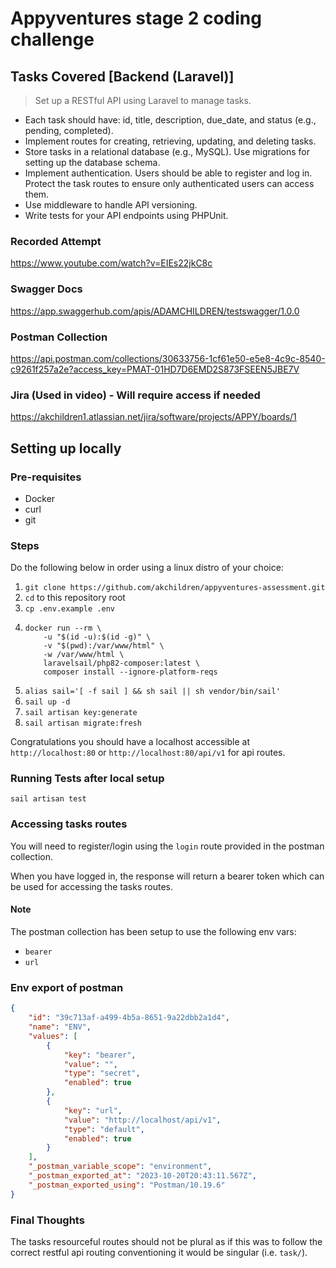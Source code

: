 # Appyventures stage 2 coding challenge

## Tasks Covered [Backend (Laravel)]

> Set up a RESTful API using Laravel to manage tasks.
- Each task should have: id, title, description, due_date, and status (e.g., pending, completed).
- Implement routes for creating, retrieving, updating, and deleting tasks.
- Store tasks in a relational database (e.g., MySQL). Use migrations for setting up the database schema.
- Implement authentication. Users should be able to register and log in. Protect the task routes to ensure only authenticated users can access them.
- Use middleware to handle API versioning.
- Write tests for your API endpoints using PHPUnit.

### Recorded Attempt
https://www.youtube.com/watch?v=EIEs22jkC8c

### Swagger Docs
https://app.swaggerhub.com/apis/ADAMCHILDREN/testswagger/1.0.0

### Postman Collection
https://api.postman.com/collections/30633756-1cf61e50-e5e8-4c9c-8540-c9261f257a2e?access_key=PMAT-01HD7D6EMD2S873FSEEN5JBE7V

### Jira (Used in video) - Will require access if needed
https://akchildren1.atlassian.net/jira/software/projects/APPY/boards/1

## Setting up locally
### Pre-requisites
- Docker
- curl
- git

### Steps
Do the following below in order using a linux distro of your choice:
1. `git clone https://github.com/akchildren/appyventures-assessment.git`
2.  `cd` to this repository root
3.  `cp .env.example .env`
4. 
    ```shell
    docker run --rm \
        -u "$(id -u):$(id -g)" \
        -v "$(pwd):/var/www/html" \
        -w /var/www/html \
        laravelsail/php82-composer:latest \
        composer install --ignore-platform-reqs
    ```
5. `alias sail='[ -f sail ] && sh sail || sh vendor/bin/sail'`
6. `sail up -d`
7. `sail artisan key:generate`
8. `sail artisan migrate:fresh`

Congratulations you should have a localhost accessible at `http://localhost:80` or `http://localhost:80/api/v1` for api routes.

### Running Tests after local setup
`sail artisan test`

### Accessing tasks routes
You will need to register/login using the `login` route provided in the postman collection.

When you have logged in, the response will return a bearer token which can be used for accessing the tasks routes.

#### Note
The postman collection has been setup to use the following env vars:
- `bearer`
- `url`

### Env export of postman
```json
{
	"id": "39c713af-a499-4b5a-8651-9a22dbb2a1d4",
	"name": "ENV",
	"values": [
		{
			"key": "bearer",
			"value": "",
			"type": "secret",
			"enabled": true
		},
		{
			"key": "url",
			"value": "http://localhost/api/v1",
			"type": "default",
			"enabled": true
		}
	],
	"_postman_variable_scope": "environment",
	"_postman_exported_at": "2023-10-20T20:43:11.567Z",
	"_postman_exported_using": "Postman/10.19.6"
}
```

### Final Thoughts
The tasks resourceful routes should not be plural as if this was to follow the correct restful api routing conventioning it would be singular (i.e. `task/`). 
